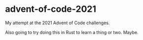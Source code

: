 # advent-of-code-2021

My attempt at the 2021 Advent of Code challenges.

Also going to try doing this in Rust to learn a thing or two. Maybe.